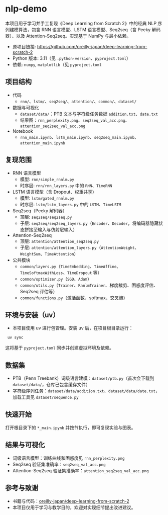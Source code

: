 # nlp-demo

 本项目用于学习并手工复现《Deep Learning from Scratch 2》中的经典 NLP 序列建模算法，包含 RNN 语言模型、LSTM 语言模型、Seq2seq（含 Peeky 解码器）、以及 Attention-Seq2seq。实现基于 NumPy 与最小依赖。

- 原项目链接: https://github.com/oreilly-japan/deep-learning-from-scratch-2
- Python 版本: 3.11（见 `.python-version`、`pyproject.toml`）
- 依赖: `numpy`, `matplotlib`（见 `pyproject.toml`

## 项目结构

- 代码
  - `rnn/`、`lstm/`、`seq2seq/`、`attention/`、`common/`、`dataset/`
- 数据与可视化
  - `dataset/data/`：PTB 文本与字符级任务数据 `addition.txt`、`date.txt`
  - 结果图：`rnn_perplexity.png`、`seq2seq_val_acc.png`、`attention_seq2seq_val_acc.png`
- Notebook
  - `rnn_main.ipynb`、`lstm_main.ipynb`、`seq2seq_main.ipynb`、`attention_main.ipynb`

## 复现范围

- RNN 语言模型
  - 模型: `rnn/simple_rnnlm.py`
  - 时序层: `rnn/rnn_layers.py` 中的 `RNN`、`TimeRNN`
- LSTM 语言模型（含 Dropout、权重共享）
  - 模型: `lstm/gated_rnnlm.py`
  - 时序层: `lstm/lstm_layers.py` 中的 `LSTM`、`TimeLSTM`
- Seq2seq（Peeky 解码器）
  - 顶层: `seq2seq/seq2seq.py`
  - 子层: `seq2seq/seq2seq_layers.py`（`Encoder`、`Decoder`，将编码器隐藏状态拼接至输入与仿射层输入）
- Attention-Seq2seq
  - 顶层: `attention/attention_seq2seq.py`
  - 子层: `attention/attention_layers.py`（`AttentionWeight`、`WeightSum`、`TimeAttention`）
- 公共模块
  - `common/layers.py`（`TimeEmbedding`、`TimeAffine`、`TimeSoftmaxWithLoss`、`TimeDropout` 等）
  - `common/optimizer.py`（`SGD`、`Adam`）
  - `common/utils.py`（`Trainer`、`RnnlmTrainer`、梯度裁剪、困惑度评估、Seq2seq 评估等）
  - `common/functions.py`（激活函数、softmax、交叉熵）

## 环境与安装（uv）

- 本项目使用 uv 进行包管理。安装 uv 后，在项目根目录运行：

```bash
 uv sync
```

 这将基于 `pyproject.toml` 同步并创建虚拟环境及依赖。

## 数据集

- PTB（Penn Treebank）词级语言建模：`dataset/ptb.py`（首次会下载到 `dataset/data/`，仓库已包含缓存文件）
- 字符级序列任务：`dataset/data/addition.txt`、`dataset/data/date.txt`，加载工具见 `dataset/sequence.py`

## 快速开始

 打开根目录下的 `*_main.ipynb` 并按节执行，即可复现实验与图表。

## 结果与可视化

- 词级语言模型：训练曲线和困惑度见 `rnn_perplexity.png`
- Seq2seq 验证集准确率：`seq2seq_val_acc.png`
- Attention-Seq2seq 验证集准确率：`attention_seq2seq_val_acc.png`

## 参考与致谢

- 书籍与代码：[oreilly-japan/deep-learning-from-scratch-2](https://github.com/oreilly-japan/deep-learning-from-scratch-2)
- 本项目仅用于学习与教学目的，欢迎对实现细节提出改进建议。
